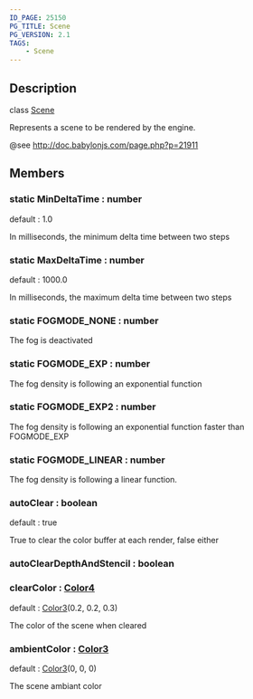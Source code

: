 ```yaml
---
ID_PAGE: 25150
PG_TITLE: Scene
PG_VERSION: 2.1
TAGS:
    - Scene
---
```

## Description

class [Scene](/classes/3.0/Scene)

Represents a scene to be rendered by the engine.

@see http://doc.babylonjs.com/page.php?p=21911

## Members

### static MinDeltaTime : number

default : 1.0

In milliseconds, the minimum delta time between two steps

### static MaxDeltaTime : number

default : 1000.0

In milliseconds, the maximum delta time between two steps

### static FOGMODE_NONE : number

The fog is deactivated

### static FOGMODE_EXP : number

The fog density is following an exponential function

### static FOGMODE_EXP2 : number

The fog density is following an exponential function faster than FOGMODE_EXP

### static FOGMODE_LINEAR : number

The fog density is following a linear function.

### autoClear : boolean

default : true

True to clear the color buffer at each render, false either

### autoClearDepthAndStencil : boolean



### clearColor : [Color4](/classes/3.0/Color4)

default : [Color3](/classes/3.0/Color3)(0.2, 0.2, 0.3)

The color of the scene when cleared

### ambientColor : [Color3](/classes/3.0/Color3)

default : [Color3](/classes/3.0/Color3)(0, 0, 0)

The scene ambiant color

